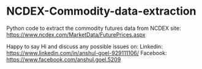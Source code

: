 # NCDEX-Commodity-data-extraction

Python code to extract the commodity futures data from NCDEX site: https://www.ncdex.com/MarketData/FuturePrices.aspx

Happy to say Hi and discuss any possible issues on:
Linkedin: https://www.linkedin.com/in/anshul-goel-929111106/
Facebook: https://www.facebook.com/anshul.goel.5209
